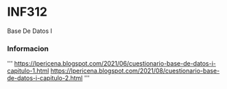 
# INF312
Base De Datos I

### Informacion
'''
https://lpericena.blogspot.com/2021/06/cuestionario-base-de-datos-i-capitulo-1.html
https://lpericena.blogspot.com/2021/08/cuestionario-base-de-datos-i-capitulo-2.html
'''



